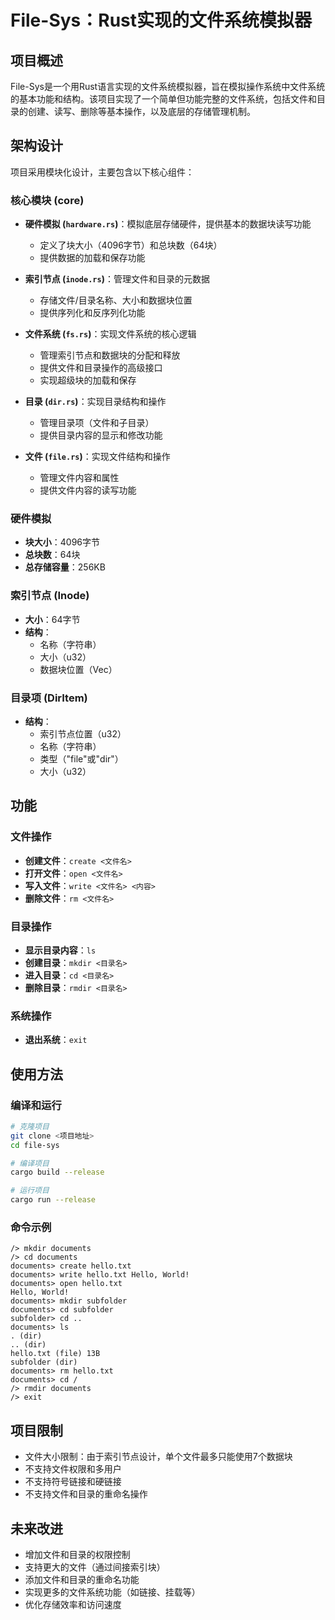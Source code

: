 # File-Sys：Rust实现的文件系统模拟器

## 项目概述

File-Sys是一个用Rust语言实现的文件系统模拟器，旨在模拟操作系统中文件系统的基本功能和结构。该项目实现了一个简单但功能完整的文件系统，包括文件和目录的创建、读写、删除等基本操作，以及底层的存储管理机制。

## 架构设计

项目采用模块化设计，主要包含以下核心组件：

### 核心模块 (core)

- **硬件模拟 (`hardware.rs`)**：模拟底层存储硬件，提供基本的数据块读写功能
  - 定义了块大小（4096字节）和总块数（64块）
  - 提供数据的加载和保存功能

- **索引节点 (`inode.rs`)**：管理文件和目录的元数据
  - 存储文件/目录名称、大小和数据块位置
  - 提供序列化和反序列化功能

- **文件系统 (`fs.rs`)**：实现文件系统的核心逻辑
  - 管理索引节点和数据块的分配和释放
  - 提供文件和目录操作的高级接口
  - 实现超级块的加载和保存

- **目录 (`dir.rs`)**：实现目录结构和操作
  - 管理目录项（文件和子目录）
  - 提供目录内容的显示和修改功能

- **文件 (`file.rs`)**：实现文件结构和操作
  - 管理文件内容和属性
  - 提供文件内容的读写功能

### 硬件模拟

- **块大小**：4096字节
- **总块数**：64块
- **总存储容量**：256KB

### 索引节点 (Inode)

- **大小**：64字节
- **结构**：
  - 名称（字符串）
  - 大小（u32）
  - 数据块位置（Vec<u32>）

### 目录项 (DirItem)

- **结构**：
  - 索引节点位置（u32）
  - 名称（字符串）
  - 类型（"file"或"dir"）
  - 大小（u32）

## 功能

### 文件操作

- **创建文件**：`create <文件名>`
- **打开文件**：`open <文件名>`
- **写入文件**：`write <文件名> <内容>`
- **删除文件**：`rm <文件名>`

### 目录操作

- **显示目录内容**：`ls`
- **创建目录**：`mkdir <目录名>`
- **进入目录**：`cd <目录名>`
- **删除目录**：`rmdir <目录名>`

### 系统操作

- **退出系统**：`exit`

## 使用方法

### 编译和运行

```bash
# 克隆项目
git clone <项目地址>
cd file-sys

# 编译项目
cargo build --release

# 运行项目
cargo run --release
```

### 命令示例

```
/> mkdir documents
/> cd documents
documents> create hello.txt
documents> write hello.txt Hello, World!
documents> open hello.txt
Hello, World!
documents> mkdir subfolder
documents> cd subfolder
subfolder> cd ..
documents> ls
. (dir)
.. (dir)
hello.txt (file) 13B
subfolder (dir)
documents> rm hello.txt
documents> cd /
/> rmdir documents
/> exit
```

## 项目限制

- 文件大小限制：由于索引节点设计，单个文件最多只能使用7个数据块
- 不支持文件权限和多用户
- 不支持符号链接和硬链接
- 不支持文件和目录的重命名操作

## 未来改进

- 增加文件和目录的权限控制
- 支持更大的文件（通过间接索引块）
- 添加文件和目录的重命名功能
- 实现更多的文件系统功能（如链接、挂载等）
- 优化存储效率和访问速度
